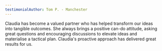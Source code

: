 ```yaml
---
testimonialAuthor: Tom P. - Manchester
---
```

Claudia has become a valued partner who has helped transform our ideas into tangible outcomes. She always brings a positive can-do attitude, asking great questions and encouraging discussions to elevate ideas and materialise a tactical plan. Claudia's proactive approach has delivered great results for us.